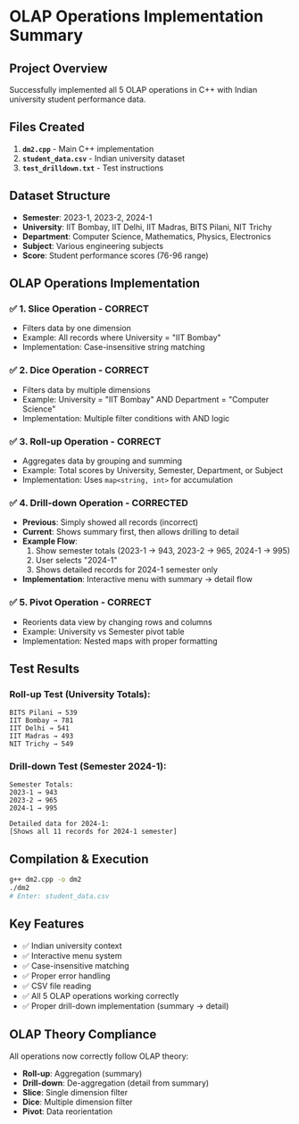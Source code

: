# OLAP Operations Implementation Summary

## Project Overview
Successfully implemented all 5 OLAP operations in C++ with Indian university student performance data.

## Files Created
1. **`dm2.cpp`** - Main C++ implementation
2. **`student_data.csv`** - Indian university dataset
3. **`test_drilldown.txt`** - Test instructions

## Dataset Structure
- **Semester**: 2023-1, 2023-2, 2024-1
- **University**: IIT Bombay, IIT Delhi, IIT Madras, BITS Pilani, NIT Trichy
- **Department**: Computer Science, Mathematics, Physics, Electronics
- **Subject**: Various engineering subjects
- **Score**: Student performance scores (76-96 range)

## OLAP Operations Implementation

### ✅ 1. **Slice Operation** - CORRECT
- Filters data by one dimension
- Example: All records where University = "IIT Bombay"
- Implementation: Case-insensitive string matching

### ✅ 2. **Dice Operation** - CORRECT  
- Filters data by multiple dimensions
- Example: University = "IIT Bombay" AND Department = "Computer Science"
- Implementation: Multiple filter conditions with AND logic

### ✅ 3. **Roll-up Operation** - CORRECT
- Aggregates data by grouping and summing
- Example: Total scores by University, Semester, Department, or Subject
- Implementation: Uses `map<string, int>` for accumulation

### ✅ 4. **Drill-down Operation** - CORRECTED
- **Previous**: Simply showed all records (incorrect)
- **Current**: Shows summary first, then allows drilling to detail
- **Example Flow**:
  1. Show semester totals (2023-1 → 943, 2023-2 → 965, 2024-1 → 995)
  2. User selects "2024-1"
  3. Shows detailed records for 2024-1 semester only
- **Implementation**: Interactive menu with summary → detail flow

### ✅ 5. **Pivot Operation** - CORRECT
- Reorients data view by changing rows and columns
- Example: University vs Semester pivot table
- Implementation: Nested maps with proper formatting

## Test Results

### Roll-up Test (University Totals):
```
BITS Pilani → 539
IIT Bombay → 781  
IIT Delhi → 541
IIT Madras → 493
NIT Trichy → 549
```

### Drill-down Test (Semester 2024-1):
```
Semester Totals:
2023-1 → 943
2023-2 → 965
2024-1 → 995

Detailed data for 2024-1:
[Shows all 11 records for 2024-1 semester]
```

## Compilation & Execution
```bash
g++ dm2.cpp -o dm2
./dm2
# Enter: student_data.csv
```

## Key Features
- ✅ Indian university context
- ✅ Interactive menu system
- ✅ Case-insensitive matching
- ✅ Proper error handling
- ✅ CSV file reading
- ✅ All 5 OLAP operations working correctly
- ✅ Proper drill-down implementation (summary → detail)

## OLAP Theory Compliance
All operations now correctly follow OLAP theory:
- **Roll-up**: Aggregation (summary)
- **Drill-down**: De-aggregation (detail from summary)
- **Slice**: Single dimension filter
- **Dice**: Multiple dimension filter
- **Pivot**: Data reorientation
